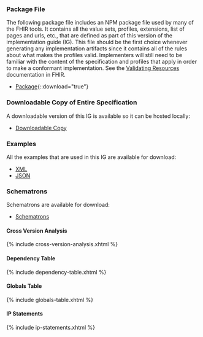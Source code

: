 


### Package File

The following package file includes an NPM package file used by many of the FHIR tools. It contains all the value sets, profiles, extensions, list of pages and urls, etc., that are defined as part of this version of the implementation guide (IG). This file should be the first choice whenever generating any implementation artifacts since it contains all of the rules about what makes the profiles valid. Implementers will still need to be familiar with the content of the specification and profiles that apply in order to make a conformant implementation. See the [Validating Resources]({{site.data.fhir.path}}validation.html) documentation in FHIR.

- [Package](package.tgz){::download="true"}


### Downloadable Copy of Entire Specification

A downloadable version of this IG is available so it can be hosted locally:

- [Downloadable Copy](full-ig.zip)

### Examples

All the examples that are used in this IG are available for download:

- [XML](examples.xml.zip)
- [JSON](examples.json.zip)



### Schematrons

Schematrons are available for download:

- [Schematrons](schematrons.zip)

#### Cross Version Analysis

{% include cross-version-analysis.xhtml %}

#### Dependency Table

{% include dependency-table.xhtml %}

#### Globals Table

{% include globals-table.xhtml %}

#### IP Statements

{% include ip-statements.xhtml %}

